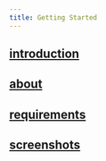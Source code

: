 ```yaml
---
title: Getting Started
---
```

## [introduction](introduction)
## [about](about)
## [requirements](requirements)
## [screenshots](screenshots)
